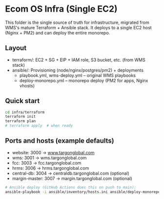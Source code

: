 # Ecom OS Infra (Single EC2)

This folder is the single source of truth for infrastructure, migrated from WMS's mature Terraform + Ansible stack. It deploys to a single EC2 host (Nginx + PM2) and can deploy the entire monorepo.

## Layout
- terraform/: EC2 + SG + EIP + IAM role, S3 bucket, etc. (from WMS stack)
- ansible/: Provisioning (node/nginx/postgres/pm2) + deployments
  - playbook.yml, wms-deploy.yml – original WMS playbooks
  - deploy-monorepo.yml – monorepo deploy (PM2 for apps, Nginx vhosts)

## Quick start
```bash
cd infra/terraform
terraform init
terraform plan
# terraform apply  # when ready
```

## Ports and hosts (example defaults)
- website: 3000 → www.targonglobal.com
- wms: 3001 → wms.targonglobal.com
- fcc: 3003 → fcc.targonglobal.com
- hrms: 3006 → hrms.targonglobal.com
- central-db: 3004 → centraldb.targonglobal.com (optional)
- margin-master: 3007 → margin.targonglobal.com (optional)

```bash
# Ansible deploy (GitHub Actions does this on push to main):
ansible-playbook -i ansible/inventory/hosts.ini ansible/deploy-monorepo.yml
```

